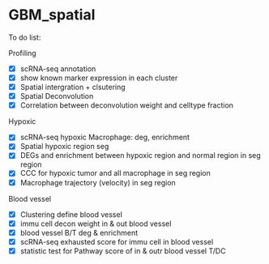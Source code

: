 # GBM_spatial
To do list:

Profiling

- [x] scRNA-seq annotation
- [x] show known marker expression in each cluster
- [x] Spatial intergration + clsutering
- [x] Spatial Deconvolution
- [x] Correlation between deconvolution weight and celltype fraction

Hypoxic

- [x] scRNA-seq hypoxic Macrophage: deg, enrichment
- [x] Spatial hypoxic region seg
- [x] DEGs and enrichment between hypoxic region and normal region in seg region
- [x] CCC for hypoxic tumor and all macrophage in seg region
- [x] Macrophage trajectory (velocity) in seg region

Blood vessel

- [x] Clustering define blood vessel
- [x] immu cell decon weight in & out blood vessel
- [x] blood vessel B/T deg & enrichment
- [x] scRNA-seq exhausted score for immu cell in blood vessel
- [x] statistic test for Pathway score of in & outr blood vessel T/DC
